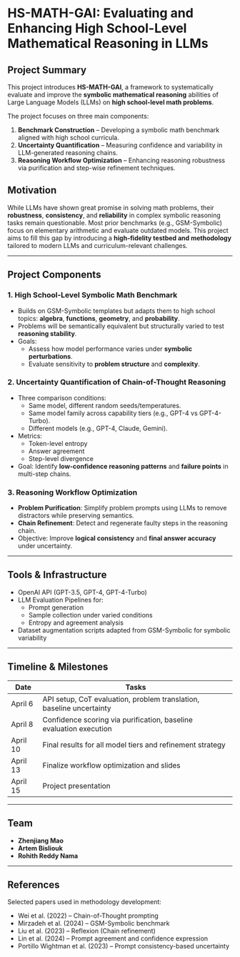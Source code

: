 # HS-MATH-GAI: Evaluating and Enhancing High School-Level Mathematical Reasoning in LLMs

## Project Summary

This project introduces **HS-MATH-GAI**, a framework to systematically evaluate and improve the **symbolic mathematical reasoning** abilities of Large Language Models (LLMs) on **high school-level math problems**.

The project focuses on three main components:
1. **Benchmark Construction** – Developing a symbolic math benchmark aligned with high school curricula.
2. **Uncertainty Quantification** – Measuring confidence and variability in LLM-generated reasoning chains.
3. **Reasoning Workflow Optimization** – Enhancing reasoning robustness via purification and step-wise refinement techniques.

## Motivation

While LLMs have shown great promise in solving math problems, their **robustness**, **consistency**, and **reliability** in complex symbolic reasoning tasks remain questionable. Most prior benchmarks (e.g., GSM-Symbolic) focus on elementary arithmetic and evaluate outdated models. This project aims to fill this gap by introducing a **high-fidelity testbed and methodology** tailored to modern LLMs and curriculum-relevant challenges.

---

## Project Components

### 1. High School-Level Symbolic Math Benchmark

- Builds on GSM-Symbolic templates but adapts them to high school topics: **algebra**, **functions**, **geometry**, and **probability**.
- Problems will be semantically equivalent but structurally varied to test **reasoning stability**.
- Goals:
  - Assess how model performance varies under **symbolic perturbations**.
  - Evaluate sensitivity to **problem structure** and **complexity**.

### 2. Uncertainty Quantification of Chain-of-Thought Reasoning

- Three comparison conditions:
  - Same model, different random seeds/temperatures.
  - Same model family across capability tiers (e.g., GPT-4 vs GPT-4-Turbo).
  - Different models (e.g., GPT-4, Claude, Gemini).
- Metrics:
  - Token-level entropy
  - Answer agreement
  - Step-level divergence
- Goal: Identify **low-confidence reasoning patterns** and **failure points** in multi-step chains.

### 3. Reasoning Workflow Optimization

- **Problem Purification**: Simplify problem prompts using LLMs to remove distractors while preserving semantics.
- **Chain Refinement**: Detect and regenerate faulty steps in the reasoning chain.
- Objective: Improve **logical consistency** and **final answer accuracy** under uncertainty.

---

## Tools & Infrastructure

- OpenAI API (GPT-3.5, GPT-4, GPT-4-Turbo)
- LLM Evaluation Pipelines for:
  - Prompt generation
  - Sample collection under varied conditions
  - Entropy and agreement analysis
- Dataset augmentation scripts adapted from GSM-Symbolic for symbolic variability

---

## Timeline & Milestones

| Date       | Tasks                                                                 |
|------------|------------------------------------------------------------------------|
| April 6    | API setup, CoT evaluation, problem translation, baseline uncertainty  |
| April 8    | Confidence scoring via purification, baseline evaluation execution    |
| April 10   | Final results for all model tiers and refinement strategy             |
| April 13   | Finalize workflow optimization and slides                             |
| April 15   | Project presentation                                                   |

---

## Team

- **Zhenjiang Mao**
- **Artem Bisliouk**
- **Rohith Reddy Nama**

---

## References

Selected papers used in methodology development:
- Wei et al. (2022) – Chain-of-Thought prompting
- Mirzadeh et al. (2024) – GSM-Symbolic benchmark
- Liu et al. (2023) – Reflexion (Chain refinement)
- Lin et al. (2024) – Prompt agreement and confidence expression
- Portillo Wightman et al. (2023) – Prompt consistency-based uncertainty
